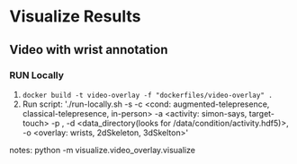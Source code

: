 # Visualize Results

## Video with wrist annotation

### RUN Locally

1.  `docker build -t video-overlay -f "dockerfiles/video-overlay" .`
2.  Run script: './run-locally.sh -s <subj> -c \<cond: augmented-telepresence, classical-telepresence, in-person> -a \<activity: simon-says, target-touch> -p <camera>, -d \<data_directory(looks for /data/condition/activity.hdf5)>, -o \<overlay: wrists, 2dSkeleton, 3dSkelton>'

notes:
python -m visualize.video_overlay.visualize
